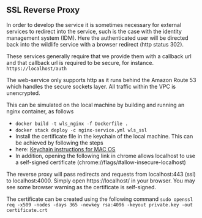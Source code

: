 ## SSL Reverse Proxy

In order to develop the service it is sometimes necessary for external services to redirect into the service, such is 
the case with the identity management system (IDM). Here the authenticated user will be directed back into the 
wildlife service with a browser redirect (http status 302).

These services generally require that we provide them with a callback url and that callback url is required to be secure, for instance.
```https://localhost/auth```

The web-service only supports http as it runs behind the Amazon Route 53 which handles the secure sockets layer. 
All traffic within the VPC is unencrypted.

This can be simulated on the local machine by building and running an nginx container, as follows
- ```docker build -t wls_nginx -f Dockerfile .```
- ```docker stack deploy -c nginx-service.yml wls_ssl```
- Install the certificate file in the keychain of the local machine. This can be achieved by following the steps 
- here: [Keychain instructions for MAC OS](https://support.securly.com/hc/en-us/articles/206058318-How-to-install-the-Securly-SSL-certificate-on-Mac-OSX-)
- In addition, opening the following link in chrome allows localhost to use a self-signed certificate (chrome://flags/#allow-insecure-localhost)

The reverse proxy will pass redirects and requests from localhost:443 (ssl) to localhost:4000. 
Simply open https://localhost/ in your browser. You may see some browser warning as the certificate is self-signed.

The certificate can be created using the following command
```sudo openssl req -x509 -nodes -days 365 -newkey rsa:4096 -keyout private.key -out certificate.crt```
